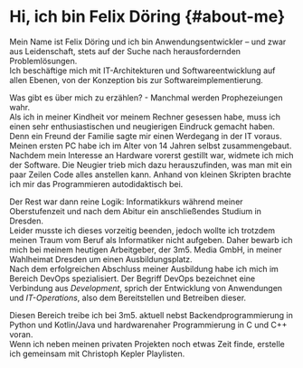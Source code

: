 # Hi, ich bin Felix Döring {#about-me}

Mein Name ist Felix Döring und ich bin Anwendungsentwickler – und zwar aus Leidenschaft, stets auf der Suche nach herausfordernden Problemlösungen.  
Ich beschäftige mich mit IT-Architekturen und Softwareentwicklung auf allen Ebenen, von der Konzeption bis zur Softwareimplementierung.

Was gibt es über mich zu erzählen? - Manchmal werden Prophezeiungen wahr.  
Als ich in meiner Kindheit vor meinem Rechner gesessen habe, muss ich einen sehr enthusiastischen und neugierigen Eindruck gemacht haben. Denn ein Freund der Familie sagte mir einen Werdegang in der IT voraus.  
Meinen ersten PC habe ich im Alter von 14 Jahren selbst zusammengebaut. Nachdem mein Interesse an Hardware vorerst gestillt war, widmete ich mich der Software. Die Neugier trieb mich dazu herauszufinden, was man mit ein paar Zeilen Code alles anstellen kann. Anhand von kleinen Skripten brachte ich mir das Programmieren autodidaktisch bei.

Der Rest war dann reine Logik: Informatikkurs während meiner Oberstufenzeit und nach dem Abitur ein anschließendes Studium in Dresden.  
Leider musste ich dieses vorzeitig beenden, jedoch wollte ich trotzdem meinen Traum vom Beruf als Informatiker nicht aufgeben. Daher bewarb ich mich bei meinem heutigen Arbeitgeber, der 3m5. Media GmbH, in meiner Wahlheimat Dresden um einen Ausbildungsplatz.  
Nach dem erfolgreichen Abschluss meiner Ausbildung habe ich mich im Bereich DevOps spezialisiert. Der Begriff DevOps bezeichnet eine Verbindung aus *Development*, sprich der Entwicklung von Anwendungen und *IT-Operations*, also dem Bereitstellen und Betreiben dieser.  

Diesen Bereich treibe ich bei 3m5. aktuell nebst Backendprogrammierung in Python und Kotlin/Java und hardwarenaher Programmierung in C und C++ voran.  
Wenn ich neben meinen privaten Projekten noch etwas Zeit finde, erstelle ich gemeinsam mit Christoph Kepler Playlisten.
